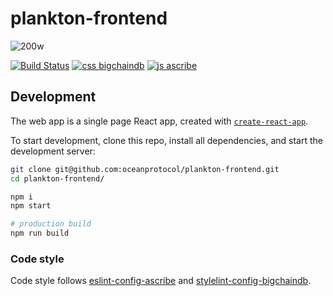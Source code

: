 # plankton-frontend

![200w](https://user-images.githubusercontent.com/90316/40921040-9de4f73e-680e-11e8-8631-d2101d847f90.gif)

[![Build Status](https://travis-ci.com/oceanprotocol/plankton-frontend.svg?token=3psqw6c8KMDqfdGQ2x6d&branch=master)](https://travis-ci.com/oceanprotocol/plankton-frontend)
[![css bigchaindb](https://img.shields.io/badge/css-bigchaindb-39BA91.svg)](https://github.com/bigchaindb/stylelint-config-bigchaindb)
[![js ascribe](https://img.shields.io/badge/js-ascribe-39BA91.svg)](https://github.com/ascribe/javascript)

## Development

The web app is a single page React app, created with [`create-react-app`](https://github.com/facebook/create-react-app).

To start development, clone this repo, install all dependencies, and start the development server:

```bash
git clone git@github.com:oceanprotocol/plankton-frontend.git
cd plankton-frontend/

npm i
npm start

# production build
npm run build
```

### Code style

Code style follows [eslint-config-ascribe](https://github.com/ascribe/javascript) and [stylelint-config-bigchaindb](https://github.com/bigchaindb/stylelint-config-bigchaindb).
